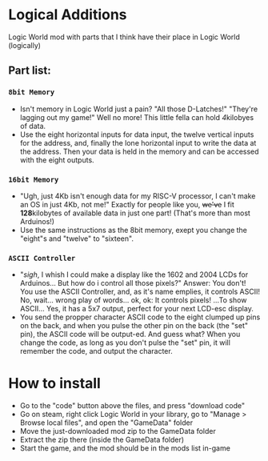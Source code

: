 # Logical Additions
Logic World mod with parts that I think have their place in Logic World (logically)

## Part list:
  ### `8bit Memory` 
  - Isn't memory in Logic World just a pain? "All those D-Latches!" "They're lagging out my game!" Well no more! This little fella can hold *4*kilobyes of data.
  - Use the eight horizontal inputs for data input, the twelve vertical inputs for the address, and, finally the lone horizontal input to write the data at the address. Then your data is held in the memory and can be accessed with the eight outputs.
  ### `16bit Memory` 
  - "Ugh, just 4Kb isn't enough data for my RISC-V processor, I can't make an OS in just 4Kb, not me!" Exactly for people like you, ~~we've~~ I fit **128**kilobytes of available data in just one part! (That's more than most Arduinos!)
  - Use the same instructions as the 8bit memory, exept you change the "eight"s and "twelve" to "sixteen".
  ### `ASCII Controller` 
  - "*sigh*, I whish I could make a display like the 1602 and 2004 LCDs for Arduinos... But how do i control all those pixels?" Answer: You don't! You use the ASCII Controller, and, as it's name emplies, it controls ASCII! No, wait... wrong play of words... ok, ok: It controls pixels! ...To show ASCII... Yes, it has a 5x7 output, perfect for your next LCD-esc display.
  - You send the propper character ASCII code to the eight clumped up pins on the back, and when you pulse the other pin on the back (the "set" pin), the ASCII code will be output-ed. And guess what? When you change the code, as long as you don't pulse the "set" pin, it will remember the code, and output the character.

# How to install
  - Go to the "code" button above the files, and press "download code"
  - Go on steam, right click Logic World in your library, go to "Manage > Browse local files", and open the "GameData" folder
  - Move the just-downloaded mod zip to the GameData folder
  - Extract the zip there (inside the GameData folder)
  - Start the game, and the mod should be in the mods list in-game

